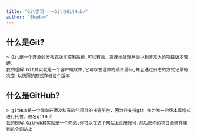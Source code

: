 ```yaml
---
title: "Git学习---<Git与GitHub>"
author: "Shadow"
---
```


## 什么是Git?
    > Git是一个开源的分布式版本控制系统,可以有效、高速地处理从很小到非常大的项目版本管理。 
    我的理解:Git其实就是一个客户端软件,它可以管理你的项目源码,并且通过日志的方式记录每次变,以快照的形式存储每个版本
## 什么是GitHub?
    > gitHub是一个面向开源及私有软件项目的托管平台，因为只支持git 作为唯一的版本库格式进行托管，故名gitHub
    我的理解:GitHub其实就是一个网站,你可以在这个网站上注册帐号,然后把你的项目源码存储到这个网站上


